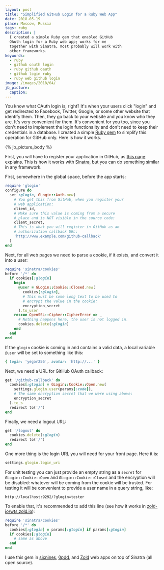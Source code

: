 ```yaml
---
layout: post
title: "Simplified GitHub Login for a Ruby Web App"
date: 2018-05-19
place: Moscow, Russia
tags: ruby
description: |
  I created a simple Ruby gem that enabled GitHub
  OAuth login for a Ruby web app; works for me
  together with Sinatra, most probably will work with
  other frameworks.
keywords:
  - ruby
  - github oauth login
  - ruby github oauth
  - github login ruby
  - ruby web github login
image: /images/2018/04/
jb_picture:
  caption:
---
```


You know what OAuth login is, right? It's when your users click "login"
and get redirected to Facebook, Twitter, Google, or some other
website that identify them. Then, they go back to your website and you
know who they are. It's very convenient for them. It's convenient for you
too, since you don't need to implement the login functionality and don't
need to keep their credentials in a database. I created a simple
[Ruby gem](https://github.com/yegor256/glogin)
to simplify this operation for GitHub only. Here is how it works.

<!--more-->

{% jb_picture_body %}

First, you will have to register your application in GitHub,
as [this page](https://developer.github.com/apps/building-integrations/setting-up-and-registering-oauth-apps/)
explains. This is how it works with
[Sinatra](http://www.sinatrarb.com/),
but you can do something similar in any framework.

First, somewhere in the global space, before the app starts:

```ruby
require 'glogin'
configure do
  set :glogin, GLogin::Auth.new(
    # You get this from GitHub, when you register your
    # web application:
    client_id,
    # Make sure this value is coming from a secure
    # place and is NOT visible in the source code:
    client_secret,
    # This is what you will register in GitHub as an
    # authorization callback URL:
    'http://www.example.com/github-callback'
  )
end
```

Next, for all web pages we need to parse a cookie, if it exists,
and convert it into a user:

```ruby
require 'sinatra/cookies'
before '/*' do
  if cookies[:glogin]
    begin
      @user = GLogin::Cookie::Closed.new(
        cookies[:glogin],
        # This must be some long text to be used to
        # encrypt the value in the cookie:
        encryption_secret
      ).to_user
    rescue OpenSSL::Cipher::CipherError => _
      # Nothing happens here, the user is not logged in.
      cookies.delete(:glogin)
    end
  end
end
```

If the `glogin` cookie is coming in and contains a valid data,
a local variable `@user` will be set to something like this:

```ruby
{ login: 'yegor256', avatar: 'http://...' }
```

Next, we need a URL for GitHub OAuth callback:

```ruby
get '/github-callback' do
  cookies[:glogin] = GLogin::Cookie::Open.new(
    settings.glogin.user(params[:code]),
    # The same encryption secret that we were using above:
    encryption_secret
  ).to_s
  redirect to('/')
end
```

Finally, we need a logout URL:

```ruby
get '/logout' do
  cookies.delete(:glogin)
  redirect to('/')
end
```

One more thing is the login URL you will need for your front page. Here
it is:

```ruby
settings.glogin.login_uri
```

For unit testing you can just provide an empty string as a `secret` for
`GLogin::Cookie::Open` and `GLogin::Cookie::Closed` and the encryption will be disabled:
whatever will be coming from the cookie will be trusted. For testing
it will be convenient to provide a user name in a query string, like:

```
http://localhost:9292/?glogin=tester
```

To enable that, it's recommended to add this line (see how
it works in [zold-io/wts.zold.io](https://github.com/zold-io/wts.zold.io)):

```ruby
require 'sinatra/cookies'
before '/*' do
  cookies[:glogin] = params[:glogin] if params[:glogin]
  if cookies[:glogin]
    # same as above
  end
end
```

I use this gem in
[sixnines](https://github.com/yegor256/sixnines),
[0pdd](https://github.com/yegor256/0pdd),
and [Zold](https://github.com/zold-io/wts.zold.io)
web apps on top of Sinatra (all open source).

